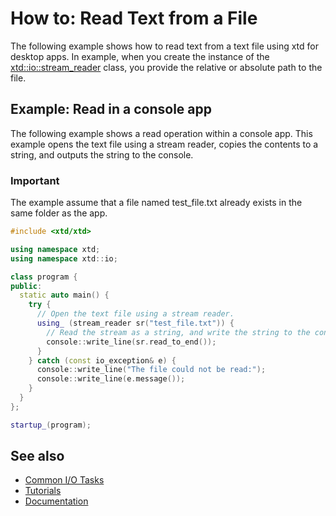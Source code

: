 # How to: Read Text from a File

The following example shows how to read text from a text file using xtd for desktop apps. In example, when you create the instance of the [xtd::io::stream_reader](https://gammasoft71.github.io/xtd/reference_guides/latest/classxtd_1_1io_1_1stream__reader.html) class, you provide the relative or absolute path to the file.

## Example: Read in a console app

The following example shows a read operation within a console app. This example opens the text file using a stream reader, copies the contents to a string, and outputs the string to the console.

### Important

The example assume that a file named test_file.txt already exists in the same folder as the app.

```cpp
#include <xtd/xtd>

using namespace xtd;
using namespace xtd::io;

class program {
public:
  static auto main() {
    try {
      // Open the text file using a stream reader.
      using_ (stream_reader sr("test_file.txt")) {
        // Read the stream as a string, and write the string to the console.
        console::write_line(sr.read_to_end());
      }
    } catch (const io_exception& e) {
      console::write_line("The file could not be read:");
      console::write_line(e.message());
    }
  }
};

startup_(program);
```
 
## See also

* [Common I/O Tasks](/docs/documentation/Guides/xtd.core/Common%20I%3AO%20tasks)
* [Tutorials](/docs/documentation/Guides/Overview/Tutorials)
* [Documentation](/docs/documentation)
